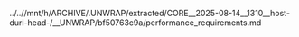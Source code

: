 ../..//mnt/h/ARCHIVE/.UNWRAP/extracted/CORE__2025-08-14__1310__host-duri-head-/__UNWRAP/bf50763c9a/performance_requirements.md